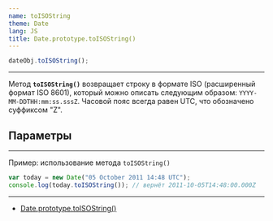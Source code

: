 ```yaml
---
name: toISOString
theme: Date
lang: JS
title: Date.prototype.toISOString()
---
```


```js
dateObj.toISOString();
```

---

Метод **`toISOString()`** возвращает строку в формате ISO (расширенный формат ISO 8601), который можно описать следующим образом: `YYYY-MM-DDTHH:mm:ss.sssZ`. Часовой пояс всегда равен UTC, что обозначено суффиксом "Z".

## Параметры

---

Пример: использование метода `toISOString()`

```js
var today = new Date("05 October 2011 14:48 UTC");
console.log(today.toISOString()); // вернёт 2011-10-05T14:48:00.000Z
```

---

- [Date.prototype.toISOString()](https://developer.mozilla.org/ru/docs/Web/JavaScript/Reference/Global_Objects/Date/toISOString)
